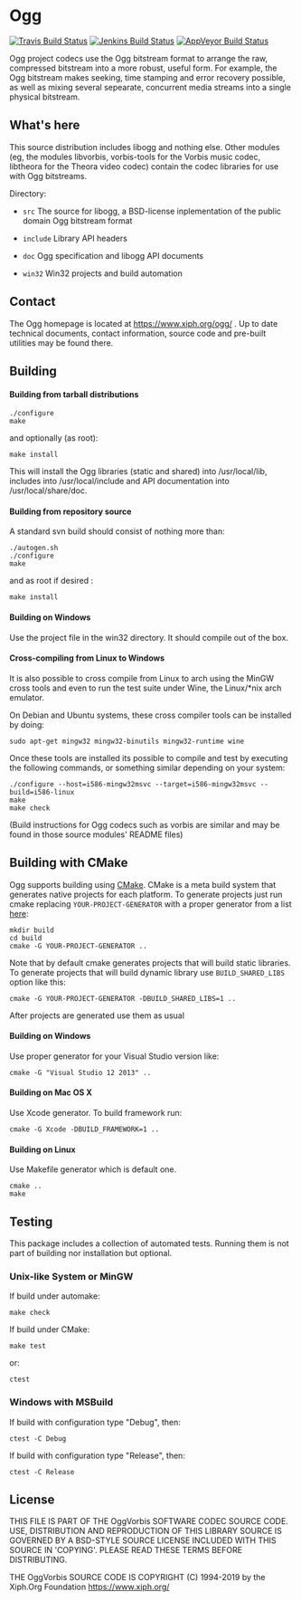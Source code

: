# Ogg

[![Travis Build Status](https://travis-ci.org/xiph/ogg.svg?branch=master)](https://travis-ci.org/xiph/ogg)
[![Jenkins Build Status](https://mf4.xiph.org/jenkins/job/libogg/badge/icon)](https://mf4.xiph.org/jenkins/job/libogg/)
[![AppVeyor Build Status](https://ci.appveyor.com/api/projects/status/github/xiph/ogg?branch=master&svg=true)](https://ci.appveyor.com/project/rillian/ogg)

Ogg project codecs use the Ogg bitstream format to arrange the raw,
compressed bitstream into a more robust, useful form. For example,
the Ogg bitstream makes seeking, time stamping and error recovery
possible, as well as mixing several sepearate, concurrent media
streams into a single physical bitstream.

## What's here ##
This source distribution includes libogg and nothing else. Other modules
(eg, the modules libvorbis, vorbis-tools for the Vorbis music codec,
libtheora for the Theora video codec) contain the codec libraries for
use with Ogg bitstreams.

Directory:

- `src` The source for libogg, a BSD-license inplementation of the public domain Ogg bitstream format

- `include` Library API headers

- `doc` Ogg specification and libogg API documents

- `win32` Win32 projects and build automation

## Contact ##

The Ogg homepage is located at https://www.xiph.org/ogg/ .
Up to date technical documents, contact information, source code and
pre-built utilities may be found there.

## Building ##

#### Building from tarball distributions ####

    ./configure
    make

and optionally (as root):

    make install

This will install the Ogg libraries (static and shared) into
/usr/local/lib, includes into /usr/local/include and API
documentation into /usr/local/share/doc.

#### Building from repository source ####

A standard svn build should consist of nothing more than:

    ./autogen.sh
    ./configure
    make

and as root if desired :

    make install

#### Building on Windows ####

Use the project file in the win32 directory. It should compile out of the box.

#### Cross-compiling from Linux to Windows ####

It is also possible to cross compile from Linux to arch using the MinGW
cross tools and even to run the test suite under Wine, the Linux/*nix
arch emulator.

On Debian and Ubuntu systems, these cross compiler tools can be installed
by doing:

    sudo apt-get mingw32 mingw32-binutils mingw32-runtime wine

Once these tools are installed its possible to compile and test by
executing the following commands, or something similar depending on
your system:

    ./configure --host=i586-mingw32msvc --target=i586-mingw32msvc --build=i586-linux
    make
    make check

(Build instructions for Ogg codecs such as vorbis are similar and may
be found in those source modules' README files)

## Building with CMake ##

Ogg supports building using [CMake](http://www.cmake.org/). CMake is a meta build system that generates native projects for each platform.
To generate projects just run cmake replacing `YOUR-PROJECT-GENERATOR` with a proper generator from a list [here](http://www.cmake.org/cmake/help/v3.2/manual/cmake-generators.7.html):

    mkdir build
    cd build
    cmake -G YOUR-PROJECT-GENERATOR ..

Note that by default cmake generates projects that will build static libraries.
To generate projects that will build dynamic library use `BUILD_SHARED_LIBS` option like this:

    cmake -G YOUR-PROJECT-GENERATOR -DBUILD_SHARED_LIBS=1 ..

After projects are generated use them as usual

#### Building on Windows ####

Use proper generator for your Visual Studio version like:

    cmake -G "Visual Studio 12 2013" ..

#### Building on Mac OS X ####

Use Xcode generator. To build framework run:

    cmake -G Xcode -DBUILD_FRAMEWORK=1 ..

#### Building on Linux ####

Use Makefile generator which is default one.

    cmake ..
    make

## Testing ##

This package includes a collection of automated tests.
Running them is not part of building nor installation but optional.

### Unix-like System or MinGW ###

If build under automake:

    make check

If build under CMake:

    make test

or:

    ctest

### Windows with MSBuild ###

If build with configuration type "Debug", then:

    ctest -C Debug

If build with configuration type "Release", then:

    ctest -C Release

## License ##

THIS FILE IS PART OF THE OggVorbis SOFTWARE CODEC SOURCE CODE.
USE, DISTRIBUTION AND REPRODUCTION OF THIS LIBRARY SOURCE IS
GOVERNED BY A BSD-STYLE SOURCE LICENSE INCLUDED WITH THIS SOURCE
IN 'COPYING'. PLEASE READ THESE TERMS BEFORE DISTRIBUTING.

THE OggVorbis SOURCE CODE IS COPYRIGHT (C) 1994-2019
by the Xiph.Org Foundation https://www.xiph.org/

